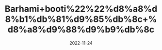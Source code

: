 ---
title: 'Barhami+booti%22%22%d8%a8%d8%b1%db%81%d9%85%db%8c+%d8%a8%d9%88%d9%b9%db%8c'
date: '2022-11-24' 
metatag: '' 
inventory: '0' 
draft: false 
# meta description 
shortDescripton: ''
description: 'Herbs+%d8%ac%da%91%db%8c+%d8%a8%d9%88%d9%b9%db%8c'
longdescription: ''
tags: ''
brand: ''
subCategory: ''
unit: '50 gm-Pk'
sellCount: '0'
featured: False
# product Price
price: '50.0'
# Product Short Description
shortDescription: ''
productID: '10B9B672-3D49-ED11-996A-005056B3A416'
type: 'products'
category: 'Herbs+%d8%ac%da%91%db%8c+%d8%a8%d9%88%d9%b9%db%8c' 
thumnailproduct: 'https://eraconnect.blob.core.windows.net/product-images/aminsaddiquidawakhana/13081eca-059d-460a-ae01-5423dbc56bec.webp' 
images:
  - image: 'https://eraconnect.blob.core.windows.net/product-images/aminsaddiquidawakhana/13081eca-059d-460a-ae01-5423dbc56bec.webp'  
Variants:
---